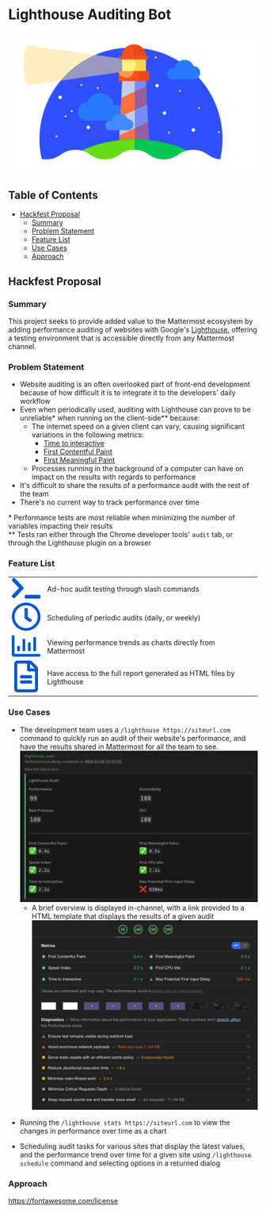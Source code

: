 # Lighthouse Auditing Bot
![](documentation/img/lighthouse-logo.png)
## Table of Contents
* [Hackfest Proposal](#hackathon-proposal)
  * [Summary](#summary)
  * [Problem Statement](#problem-statement)
  * [Feature List](#feature-list)
  * [Use Cases](#use-cases)
  * [Approach](#approach)

## Hackfest Proposal
### **Summary**
This project seeks to provide added value to the Mattermost ecosystem by adding performance auditing of websites with Google's [Lighthouse](https://developers.google.com/web/tools/lighthouse), offering a testing environment that is accessible directly from any Mattermost channel.

### **Problem Statement**
* Website auditing is an often overlooked part of front-end development because of how difficult it is to integrate it to the developers' daily workflow
* Even when periodically used, auditing with Lighthouse can prove to be unreliable* when running on the client-side** because:
  * The internet speed on a given client can vary, causing significant variations in the following metrics:
    * [Time to interactive](https://developers.google.com/web/tools/lighthouse/audits/time-to-interactive)
    * [First Contentful Paint](https://developers.google.com/web/tools/lighthouse/audits/first-contentful-paint)
    * [First Meaningful Paint](https://developers.google.com/web/tools/lighthouse/audits/first-meaningful-paint)
  * Processes running in the background of a computer can have on impact on the results with regards to performance
* It's difficult to share the results of a performance audit with the rest of the team
* There's no current way to track performance over time

\* Performance tests are most reliable when minimizing the number of variables impacting their results  
\*\* Tests ran either through the Chrome developer tools' `audit` tab, or through the Lighthouse plugin on a browser

### **Feature List**
|      |     |
| :--: | :-- |
| ![](documentation/img/terminal-solid.png) | Ad-hoc audit testing through slash commands |
| ![](documentation/img/clock-regular.png) | Scheduling of periodic audits (daily, or weekly) | 
| ![](documentation/img/chart-bar-regular.png) | Viewing performance trends as charts directly from Mattermost | 
| ![](documentation/img/file-alt-regular.png) | Have access to the full report generated as HTML files by Lighthouse |

<!-- Post-hackathon ideas:
  * Ephemeral mode: Runs backend service through a single container (no data store), only supporting a limited (and simpler) set of features -->


### **Use Cases**
<!-- TODO add image of returned message -->
* The development team uses a `/lighthouse https://siteurl.com` command to quickly run an audit of their website's performance, and have the results shared in Mattermost for all the team to see.  
![](documentation/img/audit_report_channel.png)
  * A brief overview is displayed in-channel, with a link provided to a HTML template that displays the results of a given audit
![](documentation/img/audit_report_html.png)
<!-- TODO Add image of how an HTML template would look like -->
* Running the `/lighthouse stats https://siteurl.com` to view the changes in performance over time as a chart
<!-- TODO show image of performance score in chart, from a Mattermost channel -->
* Scheduling audit tasks for various sites that display the latest values, and the performance trend over time for a given site using `/lighthouse schedule` command and selecting options in a returned dialog

### **Approach**
<!-- TODO: Create a diagram that shows each component interacting with each other -->


https://fontawesome.com/license
